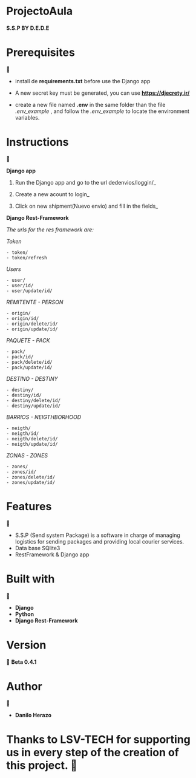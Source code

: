 # ProjectoAula

__S.S.P BY D.E.D.E__


# Prerequisites 
:wrench:

- install de **requirements.txt** before use the Django app

- A new secret key must be generated, you can use **https://djecrety.ir/**

- create a new file named **.env** in the same folder than the file *.env_example* ,
    and follow the *.env_example* to locate the environment variables.

# Instructions
:memo:

**Django app**

1. Run the Django app and go to the url dedenvios/loggin/_

2. Create a new acount to login_

3. Click on new shipment(Nuevo envio) and fill in the fields_


**Django Rest-Framework**

*The urls for the res framework are:*

_Token_

    - token/
    - token/refresh


_Users_

    - user/
    - user/id/
    - user/update/id/

    
_REMITENTE - PERSON_

    - origin/
    - origin/id/
    - origin/delete/id/
    - origin/update/id/


_PAQUETE - PACK_

    - pack/
    - pack/id/
    - pack/delete/id/
    - pack/update/id/


_DESTINO - DESTINY_


    - destiny/
    - destiny/id/
    - destiny/delete/id/
    - destiny/update/id/


_BARRIOS - NEIGTHBORHOOD_

    - neigth/
    - neigth/id/
    - neigth/delete/id/
    - neigth/update/id/


_ZONAS - ZONES_

    - zones/
    - zones/id/
    - zones/delete/id/
    - zones/update/id/
    
# Features
:page_with_curl:
- S.S.P (Send system Package) is a software in charge of managing logistics for sending packages and providing local courier services.
- Data base SQlite3
- RestFramework & Django app


# Built with
:hammer:
- __Django__
- __Python__
- __Django Rest-Framework__

# Version
:floppy_disk:
__Beta 0.4.1__


# Author
:office:
- **Danilo Herazo**

# Thanks to LSV-TECH for supporting us in every step of the creation of this project. :pray:
